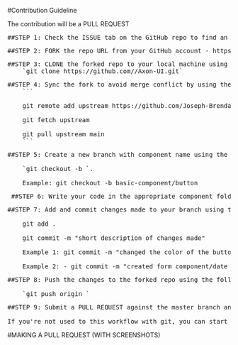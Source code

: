#Contribution Guideline

The contribution will be a PULL REQUEST

<pre>##STEP 1: Check the ISSUE tab on the GitHub repo to find an issue to work on </pre>

<pre>##STEP 2: FORK the repo URL from your GitHub account - https://github.com/Joseph-Brendan/Axon-UI</pre>

<pre>##STEP 3: CLONE the forked repo to your local machine using the following command - 
    `git clone https://github.com/<your-github-username>/Axon-UI.git`</pre>

<pre>##STEP 4: Sync the fork to avoid merge conflict by using the following command - 
    ```
    
    git remote add upstream https://github.com/Joseph-Brendan/Axon-UI

    git fetch upstream

    git pull upstream main
    ```
</pre>

<pre>
##STEP 5: Create a new branch with component name using the following command 
    
    `git checkout -b <component-group/component-name>`. 
    
    Example: git checkout -b basic-component/button 
</pre>

<pre>
 ##STEP 6: Write your code in the appropriate component folder   
</pre>

<pre>
##STEP 7: Add and commit changes made to your branch using the following command

    git add . 
    
    git commit -m "short description of changes made" 
    
    Example 1: git commit -m "changed the color of the button"

    Example 2: - git commit -m "created form component/date picker" 
</pre>

<pre>
##STEP 8: Push the changes to the forked repo using the following command
    
    `git push origin <branch-name>`
</pre>
    
<pre>
##STEP 9: Submit a PULL REQUEST against the master branch and wait for the code to be reviewed and merged.

If you're not used to this workflow with git, you can start with some basic [docs from GitHub](https://docs.github.com/en/pull-requests/collaborating-with-pull-requests/working-with-forks/fork-a-repo)
</pre>


#MAKING A PULL REQUEST (WITH SCREENSHOTS)

